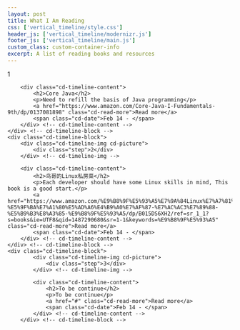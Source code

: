 ```yaml
---
layout: post
title: What I Am Reading
css: ['vertical_timeline/style.css']
header_js: ['vertical_timeline/modernizr.js']
footer_js: ['vertical_timeline/main.js']
custom_class: custom-container-info
excerpt: A list of reading books and resources
---
```

<section id="cd-timeline" class="cd-container">
    <div class="cd-timeline-block">
        <div class="cd-timeline-img cd-picture">
            <div class="step">1</div>
        </div> <!-- cd-timeline-img -->

        <div class="cd-timeline-content">
            <h2>Core Java</h2>
            <p>Need to refill the basis of Java programming</p>
            <a href="https://www.amazon.com/Core-Java-I-Fundamentals-9th/dp/0137081898" class="cd-read-more">Read more</a>
            <span class="cd-date">Feb 14 - </span>
        </div> <!-- cd-timeline-content -->
    </div> <!-- cd-timeline-block -->
    <div class="cd-timeline-block">
        <div class="cd-timeline-img cd-picture">
            <div class="step">2</div>
        </div> <!-- cd-timeline-img -->

        <div class="cd-timeline-content">
            <h2>鸟哥的Linux私房菜</h2>
            <p>Each developer should have some Linux skills in mind, This book is a good start.</p>
            <a href="https://www.amazon.com/%E9%B8%9F%E5%93%A5%E7%9A%84Linux%E7%A7%81%E6%88%BF%E8%8F%9C-%E5%9F%BA%E7%A1%80%E5%AD%A6%E4%B9%A0%E7%AF%87-%E7%AC%AC3%E7%89%88-%E5%B9%B3%E8%A3%85-%E9%B8%9F%E5%93%A5/dp/B015DS6XH2/ref=sr_1_1?s=books&ie=UTF8&qid=1487290680&sr=1-1&keywords=%E9%B8%9F%E5%93%A5" class="cd-read-more">Read more</a>
            <span class="cd-date">Feb 14 - </span>
        </div> <!-- cd-timeline-content -->
    </div> <!-- cd-timeline-block -->
    <div class="cd-timeline-block">
            <div class="cd-timeline-img cd-picture">
                <div class="step">3</div>
            </div> <!-- cd-timeline-img -->

            <div class="cd-timeline-content">
                <h2>To be continue</h2>
                <p>To be continue</p>
                <a href="#" class="cd-read-more">Read more</a>
                <span class="cd-date">Feb 14 - </span>
            </div> <!-- cd-timeline-content -->
        </div> <!-- cd-timeline-block -->
</section> <!-- cd-timeline -->